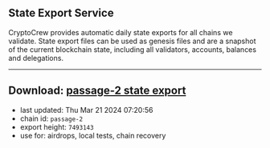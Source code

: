 ## State Export Service
CryptoCrew provides automatic daily state exports for all chains we validate. State export files can be used as genesis files and are a snapshot of the current blockchain state, including all validators, accounts, balances and delegations.

---
**Download: [passage-2 state export](https://dl-eu2.ccvalidators.com/SERVICE/passage/passage-2_export_7493143.json)**
---

- last updated: Thu Mar 21 2024 07:20:56
- chain id: `passage-2`
- export height: `7493143`
- use for: airdrops, local tests, chain recovery
